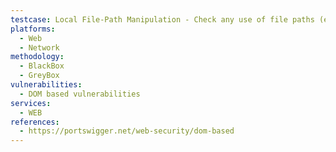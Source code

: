 ```yaml
---
testcase: Local File-Path Manipulation - Check any use of file paths (e.g., with HTML5 FileReader, local file dialogs) that are sourced from user input. Web (HTTP/HTTPS) service
platforms: 
  - Web
  - Network
methodology: 
  - BlackBox
  - GreyBox
vulnerabilities:
  - DOM based vulnerabilities
services:
  - WEB
references:
  - https://portswigger.net/web-security/dom-based
---
```

